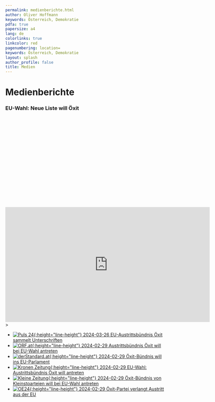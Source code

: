 ```yaml
---
permalink: medienberichte.html
author: Oliver Hoffmann
keywords: Österreich, Demokratie
pdfa: true
papersize: a4
lang: de
colorlinks: true
linkcolor: red
pagenumbering: location=
keywords: Österreich, Demokratie
layout: splash
author_profile: false
title: Medien
---
```


# Medienberichte


### EU-Wahl: Neue Liste will Öxit

<div class="fluid-width-video-wrapper" style="padding-top: 56.25%;">
    <iframe
        width="640"
        height="360"
        src="https://rumble.com/embed/v4ju3lc/?pub=31wbp"
        frameborder="0"
        allow="accelerometer; clipboard-write; encrypted-media; gyroscope; picture-in-picture; web-share"
        allowfullscreen></iframe>
    >
    </iframe>
</div>


* [![Puls 24]({{site.url}}{{site.baseurl}}/assets/images/2024-03-30-Puls24-Logo.svg){:height="line-height"} 2024-03-26 EU-Austrittsbündnis Öxit sammelt Unterschriften](https://www.puls24.at/news/politik/eu-austrittsbuendnis-oexit-sammelt-unterschriften/324292)
* [![ORF.at](https://orf.at/mojo/1_4_1/storyserver//news/news/images/target_news-universal.svg){:height="line-height"} 2024-02-29 Austrittsbündnis Öxit will bei EU-Wahl antreten](https://orf.at/stories/3350167/)
* [![derStandard.at](https://upload.wikimedia.org/wikipedia/commons/7/73/DerStandard.at_Logo.svg){:height="line-height"} 2024-02-29 Öxit-Bündnis will ins EU-Parlament](https://www.derstandard.at/story/3000000209555/oexit-buendnis-will-ins-eu-parlament-eu-sei-ein-undemokratisches-konstrukt?ref=rss)
* [![Kronen Zeitung](https://www.krone.at/images/2dcb23c.svg){:height="line-height"} 2024-02-29 EU-Wahl: Austrittsbündnis Öxit will antreten](https://www.krone.at/3273334)
* [![Kleine Zeitung]({{site.url}}{{site.baseurl}}/assets/images/2024-03-03-Kleine-Zeitung-Logo.svg){:height="line-height"} 2024-02-29 Öxit-Bündnis von Kleinstparteien will bei EU-Wahl antreten](https://www.kleinezeitung.at/politik/innenpolitik/18228841/oexit-buendnis-von-kleinstparteien-will-bei-eu-wahl-antreten)
* [![OE24]({{site.url}}{{site.baseurl}}/assets/images/2024-03-05-OE24-Logo.svg){:height="line-height"} 2024-02-29 Öxit-Partei verlangt Austritt aus der EU](https://www.oe24.at/oesterreich/politik/parteien/oexit-partei-verlangt-austritt-aus-der-eu/587365696)



